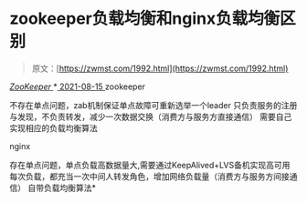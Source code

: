 <!--yml
category: 未分类
date: 0001-01-01 00:00:00
--->

# zookeeper负载均衡和nginx负载均衡区别

> 原文：[https://zwmst.com/1992.html](https://zwmst.com/1992.html)

   [ *ZooKeeper* ](https://zwmst.com/zookeeper)*[ <time datetime="2021-08-15T17:02:14+08:00"> 2021-08-15 </time> ](https://zwmst.com/1992.html)  zookeeper

不存在单点问题，zab机制保证单点故障可重新选举一个leader 只负责服务的注册与发现，不负责转发，减少一次数据交换（消费方与服务方直接通信） 需要自己实现相应的负载均衡算法

nginx

存在单点问题，单点负载高数据量大,需要通过KeepAlived+LVS备机实现高可用 每次负载，都充当一次中间人转发角色，增加网络负载量（消费方与服务方间接通信） 自带负载均衡算法*